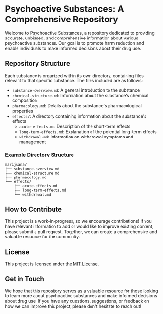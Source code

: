 # Psychoactive Substances: A Comprehensive Repository

Welcome to Psychoactive Substances, a repository dedicated to providing accurate, unbiased, and comprehensive information about various psychoactive substances. Our goal is to promote harm reduction and enable individuals to make informed decisions about their drug use.

## Repository Structure

Each substance is organized within its own directory, containing files relevant to that specific substance. The files included are as follows:

- `substance-overview.md`: A general introduction to the substance
- `chemical-structure.md`: Information about the substance's chemical composition
- `pharmacology.md`: Details about the substance's pharmacological properties
- `effects/`: A directory containing information about the substance's effects
  - `acute-effects.md`: Description of the short-term effects
  - `long-term-effects.md`: Explanation of the potential long-term effects
  - `withdrawal.md`: Information on withdrawal symptoms and management

### Example Directory Structure

```
marijuana/
├── substance-overview.md
├── chemical-structure.md
├── pharmacology.md
└── effects/
    ├── acute-effects.md
    ├── long-term-effects.md
    └── withdrawal.md
```


## How to Contribute

This project is a work-in-progress, so we encourage contributions! If you have relevant information to add or would like to improve existing content, please submit a pull request. Together, we can create a comprehensive and valuable resource for the community.

## License

This project is licensed under the [MIT License](https://mit-license.org).

## Get in Touch

We hope that this repository serves as a valuable resource for those looking to learn more about psychoactive substances and make informed decisions about drug use. If you have any questions, suggestions, or feedback on how we can improve this project, please don't hesitate to reach out!
